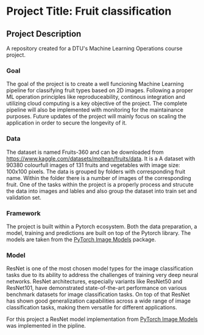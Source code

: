 # Project Title: Fruit classification

## Project Description

A repository created for a DTU's Machine Learning Operations course project.

### Goal

The goal of the project is to create a well funcioning Machine Learning pipeline for classifying fruit types based on 2D images. Following a proper ML operation principles like reproduceability, continous integration and utilizing cloud computing is a key objective of the project. The complete pipeline will also be implemented with monitoring for the maintainance purposes. Future updates of the project will mainly focus on scaling the application in order to secure the longevity of it.

### Data

The dataset is named Fruits-360 and can be downloaded from https://www.kaggle.com/datasets/moltean/fruits/data. It is a A dataset with 90380 colourfull images of 131 fruits and vegetables with image size: 100x100 pixels. The data is grouped by folders with corresponding fruit name. Within the folder there is a number of images of the corresponding fruit. One of the tasks within the project is a properly process and strucute the data into images and lables and also group the dataset into train set and validation set.

### Framework

The project is built within a Pytorch ecosystem. Both the data preparation, a model, training and predictions are built on top of the Pytorch library. The models are taken from the [PyTorch Image Models](https://github.com/huggingface/pytorch-image-models) package.

### Model

ResNet is one of the most chosen model types for the image classification tasks due to its ability to address the challenges of training very deep neural networks. ResNet architectures, especially variants like ResNet50 and ResNet101, have demonstrated state-of-the-art performance on various benchmark datasets for image classification tasks. On top of that ResNet has shown good generalization capabilities across a wide range of image classification tasks, making them versatile for different applications.

For this project a ResNet model implementation from [PyTorch Image Models](https://github.com/huggingface/pytorch-image-models) was implemented in the pipline.
